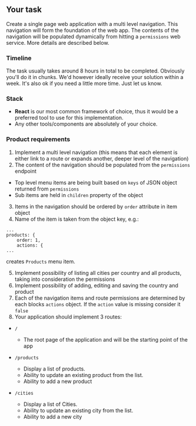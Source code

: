 ## Your task

Create a single page web application with a multi level navigation. This navigation will form the foundation of the web app. The contents of the navigation will be populated dynamically from hitting a `permissions` web service. More details are described below.

### Timeline

The task usually takes around 8 hours in total to be completed. Obviously you'll do it in chunks. We'd however ideally receive your solution within a week. It's also ok if you need a little more time. Just let us know.

### Stack

- **React** is our most common framework of choice, thus it would be a preferred tool to use for this implementation.
- Any other tools/components are absolutely of your choice.

### Product requirements

1. Implement a multi level navigation (this means that each element is either link to a route or expands another, deeper level of the navigation)
2. The content of the navigation should be populated from the `permissions` endpoint

- Top level menu items are being built based on `keys` of JSON object returned from `permissions`
- Sub items are held in `children` property of the object

3. Items in the navigation should be ordered by `order` attribute in item object
4. Name of the  item is taken from the object key, e.g.:

```
...
products: {
    order: 1,
    actions: {
...
```

creates `Products` menu item.

5. Implement possibility of listing all cities per country and all products, taking into consideration the permissions
6. Implement possibility of adding, editing and saving the country and product
7. Each of the navigation items and route permissions are determined by each blocks `actions` object. If the `action` value is missing consider it `false`
8. Your application should implement 3 routes:

- `/`

  - The root page of the application and will be the starting point of the app

- `/products`

  - Display a list of products.
  - Ability to update an existing product from the list.
  - Ability to add a new product

- `/cities`
  - Display a list of Cities.
  - Ability to update an existing city from the list.
  - Ability to add a new city